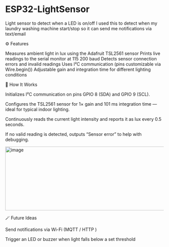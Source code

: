 # ESP32-LightSensor
Light sensor to detect when a LED is on/off
I used this to detect when my laundry washing machine start/stop so it can send me notifications via text/email

⚙️ Features

Measures ambient light in lux using the Adafruit TSL2561 sensor
Prints live readings to the serial monitor at 115 200 baud
Detects sensor connection errors and invalid readings
Uses I²C communication (pins customizable via Wire.begin())
Adjustable gain and integration time for different lighting conditions


🧠 How It Works

Initializes I²C communication on pins GPIO 8 (SDA) and GPIO 9 (SCL).

Configures the TSL2561 sensor for 1× gain and 101 ms integration time — ideal for typical indoor lighting.

Continuously reads the current light intensity and reports it as lux every 0.5 seconds.

If no valid reading is detected, outputs “Sensor error” to help with debugging.

<img width="716" height="203" alt="image" src="https://github.com/user-attachments/assets/a19e0bd0-46d0-4c5f-8b36-91e2f695f5c0" />


🪄 Future Ideas

Send notifications via Wi-Fi (MQTT / HTTP )

Trigger an LED or buzzer when light falls below a set threshold
